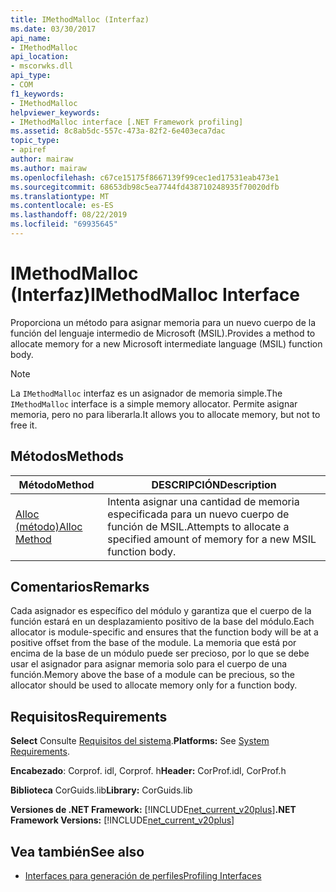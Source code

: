 ```yaml
---
title: IMethodMalloc (Interfaz)
ms.date: 03/30/2017
api_name:
- IMethodMalloc
api_location:
- mscorwks.dll
api_type:
- COM
f1_keywords:
- IMethodMalloc
helpviewer_keywords:
- IMethodMalloc interface [.NET Framework profiling]
ms.assetid: 8c8ab5dc-557c-473a-82f2-6e403eca7dac
topic_type:
- apiref
author: mairaw
ms.author: mairaw
ms.openlocfilehash: c67ce15175f8667139f99cec1ed17531eab473e1
ms.sourcegitcommit: 68653db98c5ea7744fd438710248935f70020dfb
ms.translationtype: MT
ms.contentlocale: es-ES
ms.lasthandoff: 08/22/2019
ms.locfileid: "69935645"
---
```

# <a name="imethodmalloc-interface"></a><span data-ttu-id="7a495-102">IMethodMalloc (Interfaz)</span><span class="sxs-lookup"><span data-stu-id="7a495-102">IMethodMalloc Interface</span></span>
<span data-ttu-id="7a495-103">Proporciona un método para asignar memoria para un nuevo cuerpo de la función del lenguaje intermedio de Microsoft (MSIL).</span><span class="sxs-lookup"><span data-stu-id="7a495-103">Provides a method to allocate memory for a new Microsoft intermediate language (MSIL) function body.</span></span>  
  
> [!NOTE]
> <span data-ttu-id="7a495-104">La `IMethodMalloc` interfaz es un asignador de memoria simple.</span><span class="sxs-lookup"><span data-stu-id="7a495-104">The `IMethodMalloc` interface is a simple memory allocator.</span></span> <span data-ttu-id="7a495-105">Permite asignar memoria, pero no para liberarla.</span><span class="sxs-lookup"><span data-stu-id="7a495-105">It allows you to allocate memory, but not to free it.</span></span>  
  
## <a name="methods"></a><span data-ttu-id="7a495-106">Métodos</span><span class="sxs-lookup"><span data-stu-id="7a495-106">Methods</span></span>  
  
|<span data-ttu-id="7a495-107">Método</span><span class="sxs-lookup"><span data-stu-id="7a495-107">Method</span></span>|<span data-ttu-id="7a495-108">DESCRIPCIÓN</span><span class="sxs-lookup"><span data-stu-id="7a495-108">Description</span></span>|  
|------------|-----------------|  
|[<span data-ttu-id="7a495-109">Alloc (método)</span><span class="sxs-lookup"><span data-stu-id="7a495-109">Alloc Method</span></span>](../../../../docs/framework/unmanaged-api/profiling/imethodmalloc-alloc-method.md)|<span data-ttu-id="7a495-110">Intenta asignar una cantidad de memoria especificada para un nuevo cuerpo de función de MSIL.</span><span class="sxs-lookup"><span data-stu-id="7a495-110">Attempts to allocate a specified amount of memory for a new MSIL function body.</span></span>|  
  
## <a name="remarks"></a><span data-ttu-id="7a495-111">Comentarios</span><span class="sxs-lookup"><span data-stu-id="7a495-111">Remarks</span></span>  
 <span data-ttu-id="7a495-112">Cada asignador es específico del módulo y garantiza que el cuerpo de la función estará en un desplazamiento positivo de la base del módulo.</span><span class="sxs-lookup"><span data-stu-id="7a495-112">Each allocator is module-specific and ensures that the function body will be at a positive offset from the base of the module.</span></span> <span data-ttu-id="7a495-113">La memoria que está por encima de la base de un módulo puede ser precioso, por lo que se debe usar el asignador para asignar memoria solo para el cuerpo de una función.</span><span class="sxs-lookup"><span data-stu-id="7a495-113">Memory above the base of a module can be precious, so the allocator should be used to allocate memory only for a function body.</span></span>  
  
## <a name="requirements"></a><span data-ttu-id="7a495-114">Requisitos</span><span class="sxs-lookup"><span data-stu-id="7a495-114">Requirements</span></span>  
 <span data-ttu-id="7a495-115">**Select** Consulte [Requisitos del sistema](../../../../docs/framework/get-started/system-requirements.md).</span><span class="sxs-lookup"><span data-stu-id="7a495-115">**Platforms:** See [System Requirements](../../../../docs/framework/get-started/system-requirements.md).</span></span>  
  
 <span data-ttu-id="7a495-116">**Encabezado**: Corprof. idl, Corprof. h</span><span class="sxs-lookup"><span data-stu-id="7a495-116">**Header:** CorProf.idl, CorProf.h</span></span>  
  
 <span data-ttu-id="7a495-117">**Biblioteca** CorGuids.lib</span><span class="sxs-lookup"><span data-stu-id="7a495-117">**Library:** CorGuids.lib</span></span>  
  
 <span data-ttu-id="7a495-118">**Versiones de .NET Framework:** [!INCLUDE[net_current_v20plus](../../../../includes/net-current-v20plus-md.md)]</span><span class="sxs-lookup"><span data-stu-id="7a495-118">**.NET Framework Versions:** [!INCLUDE[net_current_v20plus](../../../../includes/net-current-v20plus-md.md)]</span></span>  
  
## <a name="see-also"></a><span data-ttu-id="7a495-119">Vea también</span><span class="sxs-lookup"><span data-stu-id="7a495-119">See also</span></span>

- [<span data-ttu-id="7a495-120">Interfaces para generación de perfiles</span><span class="sxs-lookup"><span data-stu-id="7a495-120">Profiling Interfaces</span></span>](../../../../docs/framework/unmanaged-api/profiling/profiling-interfaces.md)
